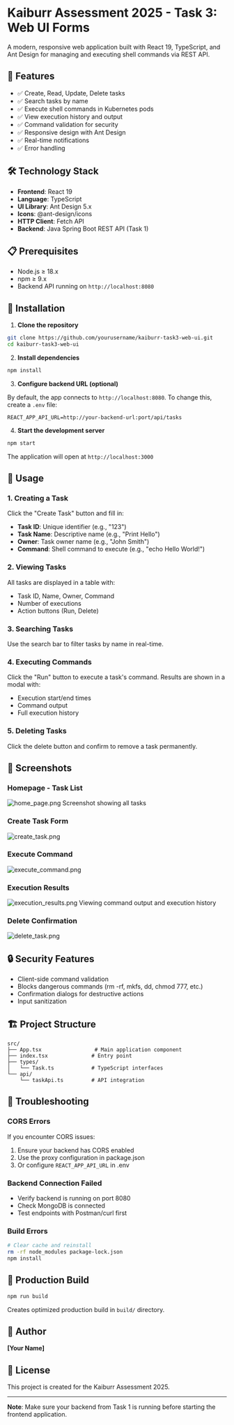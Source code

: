 # Kaiburr Assessment 2025 - Task 3: Web UI Forms

A modern, responsive web application built with React 19, TypeScript, and Ant Design for managing and executing shell commands via REST API.

## 🚀 Features

- ✅ Create, Read, Update, Delete tasks
- ✅ Search tasks by name
- ✅ Execute shell commands in Kubernetes pods
- ✅ View execution history and output
- ✅ Command validation for security
- ✅ Responsive design with Ant Design
- ✅ Real-time notifications
- ✅ Error handling

## 🛠️ Technology Stack

- **Frontend**: React 19
- **Language**: TypeScript
- **UI Library**: Ant Design 5.x
- **Icons**: @ant-design/icons
- **HTTP Client**: Fetch API
- **Backend**: Java Spring Boot REST API (Task 1)

## 📋 Prerequisites

- Node.js ≥ 18.x
- npm ≥ 9.x
- Backend API running on `http://localhost:8080`

## 🔧 Installation

1. **Clone the repository**
```bash
git clone https://github.com/yourusername/kaiburr-task3-web-ui.git
cd kaiburr-task3-web-ui
```

2. **Install dependencies**
```bash
npm install
```

3. **Configure backend URL (optional)**

By default, the app connects to `http://localhost:8080`. To change this, create a `.env` file:
```
REACT_APP_API_URL=http://your-backend-url:port/api/tasks
```

4. **Start the development server**
```bash
npm start
```

The application will open at `http://localhost:3000`

## 📱 Usage

### 1. Creating a Task
Click the "Create Task" button and fill in:
- **Task ID**: Unique identifier (e.g., "123")
- **Task Name**: Descriptive name (e.g., "Print Hello")
- **Owner**: Task owner name (e.g., "John Smith")
- **Command**: Shell command to execute (e.g., "echo Hello World!")

### 2. Viewing Tasks
All tasks are displayed in a table with:
- Task ID, Name, Owner, Command
- Number of executions
- Action buttons (Run, Delete)

### 3. Searching Tasks
Use the search bar to filter tasks by name in real-time.

### 4. Executing Commands
Click the "Run" button to execute a task's command. Results are shown in a modal with:
- Execution start/end times
- Command output
- Full execution history

### 5. Deleting Tasks
Click the delete button and confirm to remove a task permanently.

## 📸 Screenshots

### Homepage - Task List
![home_page.png](screenshots/home_page.png)
Screenshot showing all tasks 

### Create Task Form
![create_task.png](screenshots/create_task.png)

### Execute Command
![execute_command.png](screenshots/execute_command.png)

### Execution Results
![execution_results.png](screenshots/execution_results.png)
Viewing command output and execution history

### Delete Confirmation
![delete_task.png](screenshots/delete_task.png)


## 🔒 Security Features

- Client-side command validation
- Blocks dangerous commands (rm -rf, mkfs, dd, chmod 777, etc.)
- Confirmation dialogs for destructive actions
- Input sanitization

## 🏗️ Project Structure
```
src/
├── App.tsx                 # Main application component
├── index.tsx              # Entry point
├── types/
│   └── Task.ts            # TypeScript interfaces
└── api/
    └── taskApi.ts         # API integration
```

## 🐛 Troubleshooting

### CORS Errors
If you encounter CORS issues:
1. Ensure your backend has CORS enabled
2. Use the proxy configuration in package.json
3. Or configure `REACT_APP_API_URL` in .env

### Backend Connection Failed
- Verify backend is running on port 8080
- Check MongoDB is connected
- Test endpoints with Postman/curl first

### Build Errors
```bash
# Clear cache and reinstall
rm -rf node_modules package-lock.json
npm install
```

## 🚢 Production Build
```bash
npm run build
```

Creates optimized production build in `build/` directory.


## 👤 Author

**[Your Name]**

## 📄 License

This project is created for the Kaiburr Assessment 2025.

---

**Note**: Make sure your backend from Task 1 is running before starting the frontend application.
